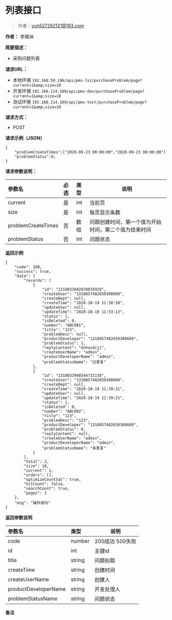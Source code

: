 # 列表接口

> 作者：yun527292121@163.com

**作者：** 李锡洲

**简要描述：** 

- 采购问题列表

**请求URL：** 
- 本地环境 `192.168.50.196/api/pms-lxz/purchaseProblem/page?current=1&amp;size=10`
- 开发环境 `192.168.114.169/api/pms-dev/purchaseProblem/page?current=1&amp;size=10`
- 测试环境 `192.168.114.169/api/pms-test/purchaseProblem/page?current=1&amp;size=10`

**请求方式：**

- POST 

**请求示例（JSON）**

``` 
{
    "problemCreateTimes":["2020-09-23 00:00:00","2020-09-23 00:00:00"]
    "problemStatus":0,
}
```

**请求参数说明：** 

|参数名|必选|类型|说明|
|:----    |:---|:----- |-----   |
|current|是|int|当前页|
|size|是|int|每页显示条数|
|problemCreateTimes|否|数组|问题创建时间，第一个值为开始时间，第二个值为结束时间
|problemStatus|否|int|问题状态

 **返回示例**

``` 
{
    "code": 200,
    "success": true,
    "data": {
        "records": [
            {
                "id": "1318033842078076929",
                "createUser": "1310857482650308609",
                "createDept": null,
                "createTime": "2020-10-19 11:38:50",
                "updateUser": null,
                "updateTime": "2020-10-19 11:53:13",
                "status": 1,
                "isDeleted": 0,
                "number": "ABC001",
                "title": "123",
                "problemDesc": null,
                "productDeveloper": "1310857482650308609",
                "problemStatus": 1,
                "replyContent": "dnhasdcji",
                "createUserName": "admin",
                "productDeveloperName": "admin",
                "problemStatusName": "已答复"
            },
            {
                "id": "1318033968544731138",
                "createUser": "1310857482650308609",
                "createDept": null,
                "createTime": "2020-10-19 11:39:21",
                "updateUser": null,
                "updateTime": "2020-10-19 11:39:21",
                "status": 1,
                "isDeleted": 0,
                "number": "ABC002",
                "title": "123",
                "problemDesc": "123",
                "productDeveloper": "1310857482650308609",
                "problemStatus": 0,
                "replyContent": null,
                "createUserName": "admin",
                "productDeveloperName": "admin",
                "problemStatusName": "未答复"
            }
        ],
        "total": 2,
        "size": 10,
        "current": 1,
        "orders": [],
        "optimizeCountSql": true,
        "hitCount": false,
        "searchCount": true,
        "pages": 1
    },
    "msg": "操作成功"
}
```
**返回参数说明** 

|参数名|类型|说明|
|:-----  |:-----|-----
|code | number  |200成功 500失败 |
|id|int|主键id
|title|string|问题标题
|createTime|string|创建时间
|createUserName|string|创建人
|productDeveloperName|string|开发处理人
|problemStatusName|string|问题状态|

 **备注**